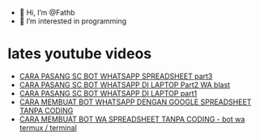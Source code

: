 - 👋 Hi, I’m @Fathb
- 👀 I’m interested in programming

# lates youtube videos
<!-- YOUTUBE:START -->
- [CARA PASANG SC BOT WHATSAPP SPREADSHEET part3](https://www.youtube.com/watch?v=SyvIIsLqauk)
- [CARA PASANG SC BOT WHATSAPP DI LAPTOP Part2 WA blast](https://www.youtube.com/watch?v=fUcylxUJV6o)
- [CARA PASANG SC BOT WHATSAPP DI LAPTOP part1](https://www.youtube.com/watch?v=FY7eR8O3btk)
- [CARA MEMBUAT BOT WHATSAPP DENGAN GOOGLE SPREADSHEET TANPA CODING](https://www.youtube.com/watch?v=S48gNbMiCDQ)
- [CARA MEMBUAT BOT WA SPREADSHEET TANPA CODING - bot wa termux / terminal](https://www.youtube.com/watch?v=0oZv2HZJF58)
<!-- YOUTUBE:END -->

<!---
Fathb/Fathb is a ✨ special ✨ repository because its `README.md` (this file) appears on your GitHub profile.
You can click the Preview link to take a look at your changes.
--->
